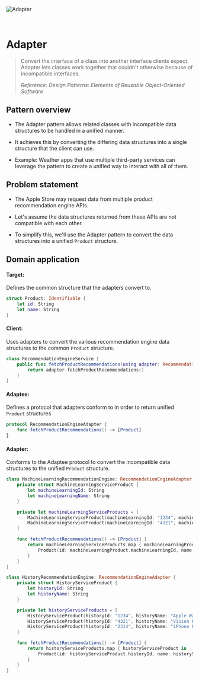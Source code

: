 ![Adapter](https://github.com/user-attachments/assets/1ade6f0e-2ca8-4821-b319-64784de1d353)

<br />

# Adapter

> Convert the interface of a class into another interface clients expect. Adapter lets classes work together that couldn't otherwise because of incompatible interfaces.
>
> _Reference: Design Patterns: Elements of Reusable Object-Oriented Software_

## Pattern overview

- The Adapter pattern allows related classes with incompatible data structures to be handled in a unified manner.

- It achieves this by converting the differing data structures into a single structure that the client can use.

- Example: Weather apps that use multiple third-party services can leverage the pattern to create a unified way to interact with all of them.

## Problem statement

- The Apple Store may request data from multiple product recommendation engine APIs.

- Let's assume the data structures returned from these APIs are not compatible with each other.

- To simplify this, we'll use the Adapter pattern to convert the data structures into a unified `Product` structure.

## Domain application

#### Target:

Defines the common structure that the adapters convert to.

```swift
struct Product: Identifiable {
    let id: String
    let name: String
}
```

#### Client:

Uses adapters to convert the various recommendation engine data structures to the common `Product` structure.

```swift
class RecommendationEngineService {
    public func fetchProductRecommendations(using adapter: RecommendationEngineAdapter) -> [Product] {
        return adapter.fetchProductRecommendations()
    }
}
```

#### Adaptee:

Defines a protocol that adapters conform to in order to return unified `Product` structures

```swift
protocol RecommendationEngineAdapter {
    func fetchProductRecommendations() -> [Product]
}
```

#### Adapter:

Conforms to the Adaptee protocol to convert the incompatible data structures to the unified `Product` structure.

```swift
class MachineLearningRecommendationEngine: RecommendationEngineAdapter {
    private struct MachineLearningServiceProduct {
        let machineLearningId: String
        let machineLearningName: String
    }

    private let machineLearningServiceProducts = [
        MachineLearningServiceProduct(machineLearningId: "1234", machineLearningName: "Apple Watch Ultra"),
        MachineLearningServiceProduct(machineLearningId: "4321", machineLearningName: "Vision Pro")
    ]

    func fetchProductRecommendations() -> [Product] {
        return machineLearningServiceProducts.map { machineLearningProduct in
            Product(id: machineLearningProduct.machineLearningId, name: machineLearningProduct.machineLearningName)
        }
    }
}

class HistoryRecommendationEngine: RecommendationEngineAdapter {
    private struct HistoryServiceProduct {
        let historyId: String
        let historyName: String
    }

    private let historyServiceProducts = [
        HistoryServiceProduct(historyId: "1234", historyName: "Apple Watch Ultra"),
        HistoryServiceProduct(historyId: "4321", historyName: "Vision Pro"),
        HistoryServiceProduct(historyId: "2314", historyName: "iPhone Pro")
    ]

    func fetchProductRecommendations() -> [Product] {
        return historyServiceProducts.map { historyServiceProduct in
            Product(id: historyServiceProduct.historyId, name: historyServiceProduct.historyName)
        }
    }
}
```
